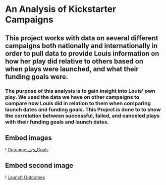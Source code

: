# An Analysis of Kickstarter Campaigns
## This project works with data on several different campaigns both nationally and internationally in order to pull data to provide Louis information on how her play did relative to others based on when plays were launched, and what their funding goals were. 
### The purpose of this analysis is to gain insight into Louis' own play. We used the data we have on other campaigns to compare how Louis did in relation to them when comparing launch dates and funding goals. This Project is done to to show the correlation between successful, failed, and canceled plays with their funding goals and launch dates.
## Embed images
! [Outcomes_vs_Goals](resources/Outcomes_vs_Goals.png)

## Embed second image
! [Launch Outcomes](resources/Theater_Outcomes_vs_Launch.png)

